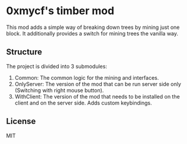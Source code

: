 # 0xmycf's timber mod

This mod adds a simple way of breaking down trees by mining just one block.
  It additionally provides a switch for mining trees the vanilla way.

## Structure

The project is divided into 3 submodules:

1. Common: The common logic for the mining and interfaces.
2. OnlyServer: The version of the mod that can be run server side only (Switching with right mouse button).
3. WithClient: The version of the mod that needs to be installed on the client and on the server side. Adds custom keybindings.

## License

MIT
